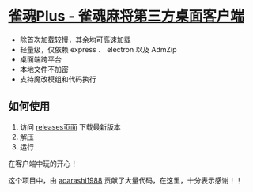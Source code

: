 # [雀魂Plus - 雀魂麻将第三方桌面客户端](https://github.com/iamapig120/majsoul-plus-client)

- 除首次加载较慢，其余均可高速加载
- 轻量级，仅依赖 express 、 electron 以及 AdmZip
- 桌面端跨平台
- 本地文件不加密
- 支持魔改模组和代码执行

## 如何使用

1. 访问 <a href="https://github.com/iamapig120/majsoul-plus-client/releases">releases页面</a> 下载最新版本
2. 解压
3. 运行

在客户端中玩的开心！

这个项目中，由 <a href="https://github.com/aoarashi1988">aoarashi1988</a> 贡献了大量代码，在这里，十分表示感谢！！